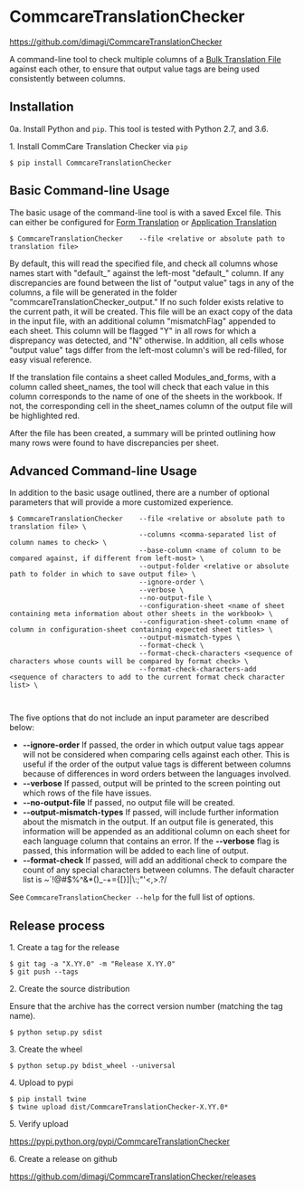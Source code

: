 CommcareTranslationChecker
==========================

https://github.com/dimagi/CommcareTranslationChecker

A command-line tool to check multiple columns of a [Bulk Translation File](https://confluence.dimagi.com/display/commcarepublic/Form+Bulk+Translation) against each other, to ensure that output value tags are being used consistently between columns.

Installation
--------------------------

0a\. Install Python and `pip`. This tool is tested with Python 2.7, and 3.6.

1\. Install CommCare Translation Checker via `pip`

```
$ pip install CommcareTranslationChecker
```


Basic Command-line Usage
------------------------

The basic usage of the command-line tool is with a saved Excel file. This can either be configured for [Form Translation](https://confluence.dimagi.com/display/commcarepublic/Form+Bulk+Translation) or [Application Translation](https://confluence.dimagi.com/display/commcarepublic/Bulk+Application+Translations)

```
$ CommcareTranslationChecker    --file <relative or absolute path to translation file>
```

By default, this will read the specified file, and check all columns whose names start with "default_" against the left-most "default_" column. If any discrepancies are found between the list of "output value" tags in any of the columns, a file will be generated in the folder "commcareTranslationChecker_output." If no such folder exists relative to the current path, it will be created. This file will be an exact copy of the data in the input file, with an additional column "mismatchFlag" appended to each sheet. This column will be flagged "Y" in all rows for which a disprepancy was detected, and "N" otherwise. In addition, all cells whose "output value" tags differ from the left-most column's will be red-filled, for easy visual reference.

If the translation file contains a sheet called Modules_and_forms, with a column called sheet_names, the tool will check that each value in this column corresponds to the name of one of the sheets in the workbook. If not, the corresponding cell in the sheet_names column of the output file will be highlighted red.

After the file has been created, a summary will be printed outlining how many rows were found to have discrepancies per sheet.


Advanced Command-line Usage
---------------------------
In addition to the basic usage outlined, there are a number of optional parameters that will provide a more customized experience.

```
$ CommcareTranslationChecker    --file <relative or absolute path to translation file> \
                                --columns <comma-separated list of column names to check> \
                                --base-column <name of column to be compared against, if different from left-most> \
                                --output-folder <relative or absolute path to folder in which to save output file> \
                                --ignore-order \
                                --verbose \
                                --no-output-file \
                                --configuration-sheet <name of sheet containing meta information about other sheets in the workbook> \
                                --configuration-sheet-column <name of column in configuration-sheet containing expected sheet titles> \
                                --output-mismatch-types \
                                --format-check \
                                --format-check-characters <sequence of characters whose counts will be compared by format check> \
                                --format-check-characters-add <sequence of characters to add to the current format check character list> \

                                
```

The five options that do not include an input parameter are described below:
* **--ignore-order** If passed, the order in which output value tags appear will not be considered when comparing cells against each other. This is useful if the order of the output value tags is different between columns because of differences in word orders between the languages involved.
* **--verbose** If passed, output will be printed to the screen pointing out which rows of the file have issues.
* **--no-output-file** If passed, no output file will be created.
* **--output-mismatch-types** If passed, will include further information about the mismatch in the output. If an output file is generated, this information will be appended as an additional column on each sheet for each language column that contains an error. If the **--verbose** flag is passed, this information will be added to each line of output.
* **--format-check** If passed, will add an additional check to compare the count of any special characters between columns. The default character list is ~`!@#$%^&*()_-+={[}]|\\:;\"'<,>.?/

See `CommcareTranslationChecker --help` for the full list of options.



Release process
---------------

1\. Create a tag for the release

```
$ git tag -a "X.YY.0" -m "Release X.YY.0"
$ git push --tags
```

2\. Create the source distribution

Ensure that the archive has the correct version number (matching the tag name).
```
$ python setup.py sdist
```

3\. Create the wheel
```
$ python setup.py bdist_wheel --universal
```

4\. Upload to pypi

```
$ pip install twine
$ twine upload dist/CommcareTranslationChecker-X.YY.0*
```

5\. Verify upload

https://pypi.python.org/pypi/CommcareTranslationChecker

6\. Create a release on github

https://github.com/dimagi/CommcareTranslationChecker/releases